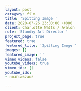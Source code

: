 ```yaml
---
layout: post
category: film
title: 'Spitting Image '
date: 2020-07-26 23:00:00 +0000
client: Charlotte Watts / Avalon
role: 'Standby Art Director '
project_page: true
featured: true
featured_title: 'Spitting Image '
images: []
featured_image: ''
vimeo_videos: false
youtube_videos: true
vimeo_ids: []
youtube_ids:
- n0JTta67aUE

---
```

